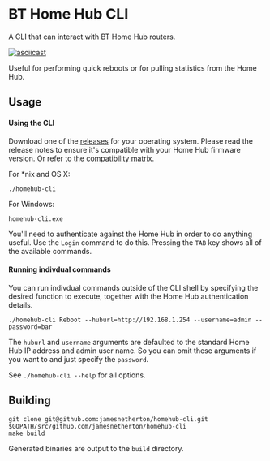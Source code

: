 # BT Home Hub CLI

A CLI that can interact with BT Home Hub routers.

[![asciicast](https://asciinema.org/a/4u35xe98mgj1lc7olrl1v0gie.png)](https://asciinema.org/a/4u35xe98mgj1lc7olrl1v0gie)

Useful for performing quick reboots or for pulling statistics from the Home Hub.

## Usage

#### Using the CLI

Download one of the [releases](https://github.com/jamesnetherton/homehub-cli/releases) for your operating system. Please read the release notes to ensure
it's compatible with your Home Hub firmware version. Or refer to the [compatibility matrix](matrix.md).

For *nix and OS X:

    ./homehub-cli

For Windows:

    homehub-cli.exe

You'll need to authenticate against the Home Hub in order to do anything useful. Use the `Login` command to do this. Pressing the `TAB` key shows all of the available commands.

#### Running indivdual commands

You can run indivdual commands outside of the CLI shell by specifying the desired function to execute, together with the Home Hub authentication details.

    ./homehub-cli Reboot --huburl=http://192.168.1.254 --username=admin --password=bar

The `huburl` and `username` arguments are defaulted to the standard Home Hub IP address and admin user name. So you can omit these arguments if you want to and just specify the `password`.

See `./homehub-cli --help` for all options.

## Building

    git clone git@github.com:jamesnetherton/homehub-cli.git $GOPATH/src/github.com/jamesnetherton/homehub-cli
    make build

Generated binaries are output to the `build` directory.
